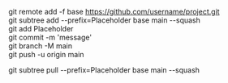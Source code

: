 <!-- In the Child Repo -->
<!-- Initial adding subtree -->

git remote add -f base https://github.com/username/project.git
<br/>
git subtree add --prefix=Placeholder base main --squash
<br/>
git add Placeholder
<br/>
git commit -m 'message'
<br/>
git branch -M main
<br/>
git push -u origin main
<br/>

<!-- Pulling changes from subtree repo -->

git subtree pull --prefix=Placeholder base main --squash
